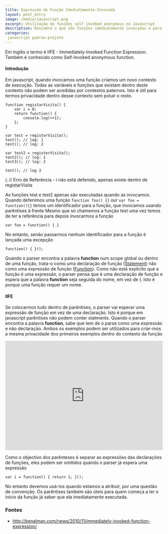 ```yaml
---
title: Expressão de Função Imediatamente-Invocada
layout: post_entry
image: /media/javascript.png
excerpt: Utilização de funções self invoked anonymous no Javascript
description: Descobre o que são funções imediatamente invocadas e para que servem
categories:
 javascript padrao-projeto
---
```


Em inglês o termo é IIFE - Immediately-Invoked Function Expression. Também é conhecido como Self-Invoked anonymous function.

#### Introdução ####
Em javascript, quando invocamos uma função criamos um novo contexto de execução. Todas as variáveis e funções que existam dentro deste contexto não podem ser acedidas por contextos paternos.
Isto é útil para termos privacidade dentro desse contexto sem poluir o resto.

    function registarVisita() {
        var i = 0;
        return function() {
            console.log(++1);
        };
    }

    var test = registerVisita();
    test(); // log: 1
    test(); // log: 2
    
    var test2 = registerVisita();
    test2(); // log: 1
    test3(); // log: 2

    test(); // log 3

i; // Erro de Referência - i não está defenido, apenas existe dentro de registarVisita

As funções test e test2 apenas são executadas quando as invocamos.
Quando defenimos uma função ``function foo() {}`` our ``var foo = function(){}`` temos um identificador para a função, que invocamos usando parêntises à frente
Mesmo que só chamemos a função test uma vez temos de ter a referência para depois invocarmos a função

    var foo = function() { }

No entanto, senão passarmos nenhum identificador para a função é lançada uma excepção

    function() { }();

Quando o parser encontra a palavra **function** num scope global ou dentro de uma função, trata-o como uma declaração de função ([Statement][1]) não como uma expressão de função ([Function][2]).
Como não está explicito que a função é uma expressão, o parser pensa que é uma declaração de função e espera que a palavra **function** seja seguida do nome, em vez de (. Isto é porque uma função requer um nome.


#### IIFE ####
Se colocarmos tudo dentro de parêntises, o parser vai esperar uma expressão de função em vez de uma declaração. Isto é porque em javascript parêntises não podem conter statments.
Quando o parser encontra a palavra **function**, sabe que tem de o parse como uma expressão e não declaração.
Ambos os exemplos podem ser utilizados para criar-mos a mesma privacidade dos primeiros exemplos dentro do contexto da função

<iframe height='350' scrolling='no' src='http://codepen.io/guilhermecardoso/embed/WbvyXR/' frameborder='no' allowtransparency='true' allowfullscreen='true' style='width: 100%;'>See the Pen <a href='http://codepen.io/guilhermecardoso/pen/WbvyXR/'>WbvyXR</a> by Guilherme Cardoso (<a href='http://codepen.io/guilhermecardoso'>@guilhermecardoso</a>) on <a href='http://codepen.io'>CodePen</a>.
</iframe>

Como o objectivo dos parênteses é separar as expressões das declarações de funções, eles podem ser omitidos quando o parser já espera uma expressão

    var i = function() { return 1; }(); 

No entanto devemos usá-los quando estamos a atribuir, por uma questão de convenção.
Os parêntises também são úteis para quem começa a ler o início da função já saber que ela imediatamente executada.


### Fontes ####

 * http://benalman.com/news/2010/11/immediately-invoked-function-expression/

[1]: https://developer.mozilla.org/en-US/docs/Web/JavaScript/Reference/Statements/function
[2]: https://developer.mozilla.org/en-US/docs/Web/JavaScript/Reference/Operators/function